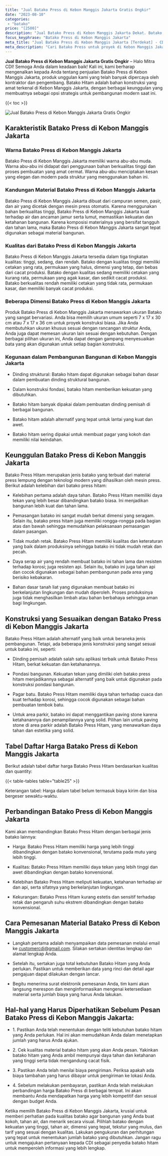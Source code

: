 ```yaml
---
title: "Jual Batako Press di Kebon Manggis Jakarta Gratis Ongkir"
date: "2023-08-10"
categories:
 - "batako"
price: "[2500]"
description: "Jual Batako Press di Kebon Manggis Jakarta Dekat. Batako Press ini sering digunakan dalam proyek pembangunan sebagai bahan bangunan dinding yang kuat dan tahan lama. Silakan hubungi kami untuk informasi lebih lanjut."
focus_keyphrase: "Batako Press di Kebon Manggis Jakarta"
meta_title: "Jual Batako Press di Kebon Manggis Jakarta [Terdekat] - CDI"
meta_description: "Cari Batako Press untuk proyek di Kebon Manggis Jakarta? Kami menawarkan Batako Press berkualitas untuk bahan bangunan dinding. Raih penawaran terbaik sekarang."
---
```


**Jual Batako Press di Kebon Manggis Jakarta Gratis Ongkir** – Halo Mitra CDI! Semoga Anda dalam keadaan baik! Kali ini, kami berharap mengenalkan kepada Anda tentang penjualan Batako Press di Kebon Manggis Jakarta, produk unggulan kami yang telah banyak dipercaya oleh kontraktor dan pengembang. Batako Hitam adalah bahan konstruksi yang amat terkenal di Kebon Manggis Jakarta, dengan berbagai keunggulan yang membuatnya sebagai opsi strategis untuk pembangunan modern saat ini.

{{< toc >}}

![Jual Batako Press di Kebon Manggis Jakarta Gratis Ongkir](/images/batako/batako-press-12.jpg)

## Karakteristik Batako Press di Kebon Manggis Jakarta

### Warna Batako Press di Kebon Manggis Jakarta

Batako Press di Kebon Manggis Jakarta memiliki warna abu-abu muda. Warna abu-abu ini didapat dari penggunaan bahan berkualitas tinggi dan proses pembuatan yang amat cermat. Warna abu-abu menciptakan kesan yang elegan dan modern pada struktur yang menggunakan bahan ini.

### Kandungan Material Batako Press di Kebon Manggis Jakarta

Batako Press di Kebon Manggis Jakarta dibuat dari campuran semen, pasir, dan air yang dicetak dengan mesin press otomatis. Karena menggunakan bahan berkualitas tinggi, Batako Press di Kebon Manggis Jakarta kuat terhadap air dan ancaman jamur serta lumut, memastikan kekuatan dan ketahanan bangunan. Karena komposisi materialnya yang bersifat tangguh dan tahan lama, maka Batako Press di Kebon Manggis Jakarta sangat tepat digunakan sebagai material bangunan.

### Kualitas dari Batako Press di Kebon Manggis Jakarta

Batako Press di Kebon Manggis Jakarta tersedia dalam tiga tingkatan kualitas: tinggi, sedang, dan rendah. Batako dengan kualitas tinggi memiliki cetakan yang rata, permukaan yang halus, dimensi yang tetap, dan bebas dari cacat produksi. Batako dengan kualitas sedang memiliki cetakan yang kurang rata, permukaan yang agak kasar, dan sedikit cacat produksi. Batako berkualitas rendah memiliki cetakan yang tidak rata, permukaan kasar, dan memiliki banyak cacat produksi.

### Beberapa Dimensi Batako Press di Kebon Manggis Jakarta

Produk Batako Press di Kebon Manggis Jakarta menawarkan ukuran Batako yang sangat bervariasi. Anda bisa memilih ukuran umum seperti 7 x 17 x 30 cm atau 7 x 17 x 36 cm untuk proyek konstruksi biasa. Jika Anda membutuhkan ukuran khusus sesuai dengan rancangan struktur Anda, Anda juga dapat memesan ukuran lain sesuai dengan kebutuhan. Dengan berbagai pilihan ukuran ini, Anda dapat dengan gampang menyesuaikan bata yang akan digunakan untuk setiap bagian konstruksi.

### Kegunaan dalam Pembangunan Bangunan di Kebon Manggis Jakarta

*   Dinding struktural: Batako hitam dapat digunakan sebagai bahan dasar dalam pembuatan dinding struktural bangunan.

*   Dalam konstruksi fondasi, batako hitam memberikan kekuatan yang dibutuhkan.

*   Batako hitam banyak dipakai dalam pembuatan dinding pemisah di berbagai bangunan.

*   Batako hitam adalah alternatif yang tepat untuk lantai yang kuat dan awet.

*   Batako hitam sering dipakai untuk membuat pagar yang kokoh dan memiliki nilai keindahan.

## Keunggulan Batako Press di Kebon Manggis Jakarta

Batako Press Hitam merupakan jenis batako yang terbuat dari material press lempung dengan teknologi modern yang dihasilkan oleh mesin press. Berikut adalah kelebihan dari batako press hitam:

*   Kelebihan pertama adalah daya tahan. Batako Press Hitam memiliki daya tekan yang lebih besar dibandingkan batako biasa. Ini menjadikan bangunan lebih kuat dan tahan lama.

*   Pemasangan batako ini sangat mudah berkat dimensi yang seragam. Selain itu, batako press hitam juga memiliki rongga-rongga pada bagian atas dan bawah sehingga memudahkan pelaksanaan pemasangan dalam pasangan.

*   Tidak mudah retak. Batako Press Hitam memiliki kualitas dan keteraturan yang baik dalam produksinya sehingga batako ini tidak mudah retak dan pecah.

*   Daya serap air yang rendah membuat batako ini tahan lama dan resisten terhadap korosi; juga resisten api. Selain itu, batako ini juga tahan api dan cocok digunakan sebagai bahan pembangunan pada area yang berisiko kebakaran.

*   Bahan dasar tanah liat yang digunakan membuat batako ini berkelanjutan lingkungan dan mudah diperoleh. Proses produksinya juga tidak menghasilkan limbah atau bahan berbahaya sehingga aman bagi lingkungan.

## Konstruksi yang Sesuaikan dengan Batako Press di Kebon Manggis Jakarta

Batako Press Hitam adalah alternatif yang baik untuk beraneka jenis pembangunan. Tetapi, ada beberapa jenis konstruksi yang sangat sesuai untuk batako ini, seperti:

*   Dinding pemisah adalah salah satu aplikasi terbaik untuk Batako Press Hitam, berkat kekuatan dan ketahanannya.

*   Pondasi bangunan. Kekuatan tekan yang dimiliki oleh batako press hitam menjadikannya sebagai alternatif yang baik untuk digunakan pada konstruksi pondasi bangunan.

*   Pagar batu. Batako Press Hitam memiliki daya tahan terhadap cuaca dan kuat terhadap korosi, sehingga cocok digunakan sebagai bahan pembuatan tembok batu.

*   Untuk area parkir, batako ini dapat menggantikan paving stone karena ketahanannya dan penampilannya yang solid. Pilihan lain untuk paving stone di area parkir adalah Batako Press Hitam, yang menawarkan daya tahan dan estetika yang solid.

## Tabel Daftar Harga Batako Press di Kebon Manggis Jakarta

Berikut adalah tabel daftar harga Batako Press Hitam berdasarkan kualitas dan quantity:

{{< table-tables table="table25" >}}

Keterangan tabel: Harga dalam tabel belum termasuk biaya kirim dan bisa bergeser sewaktu-waktu.

## Perbandingan Batako Press di Kebon Manggis Jakarta

Kami akan membandingkan Batako Press Hitam dengan berbagai jenis batako lainnya:

*   Harga: Batako Press Hitam memiliki harga yang lebih tinggi dibandingkan dengan batako konvensional, terutama pada mutu yang lebih tinggi.

*   Kualitas: Batako Press Hitam memiliki daya tekan yang lebih tinggi dan awet dibandingkan dengan batako konvensional.

*   Kelebihan Batako Press Hitam meliputi kekuatan, ketahanan terhadap air dan api, serta sifatnya yang berkelanjutan lingkungan.

*   Kekurangan: Batako Press Hitam kurang estetis dan sensitif terhadap retak dan pengaruh suhu ekstrem dibandingkan dengan batako konvensional.

## Cara Pemesanan Material Batako Press di Kebon Manggis Jakarta

*   Langkah pertama adalah menyampaikan data pemesanan melalui email ke customercdi@gmail.com. Silakan sertakan identitas lengkap dan alamat lengkap Anda.

*   Setelah itu, sertakan juga total kebutuhan Batako Hitam yang Anda perlukan. Pastikan untuk memberikan data yang rinci dan detail agar pengajuan dapat dilakukan dengan lancar.

*   Begitu menerima surat elektronik pemesanan Anda, tim kami akan langsung merespon dan menginformasikan mengenai ketersediaan material serta jumlah biaya yang harus Anda lakukan.

## Hal-hal yang Harus Diperhatikan Sebelum Pesan Batako Press di Kebon Manggis Jakarta:

*   1\. Pastikan Anda telah menentukan dengan teliti kebutuhan batako hitam yang Anda perlukan. Hal ini akan memudahkan Anda dalam menetapkan jumlah yang harus Anda ajukan.

*   2\. Cek kualitas material batako hitam yang akan Anda pesan. Yakinkan batako hitam yang Anda ambil mempunyai daya tahan dan ketahanan yang tinggi serta tidak mengandung cacat fisik.

*   3\. Pastikan Anda telah menilai biaya pengiriman. Periksa apakah ada biaya tambahan yang harus dibayar untuk pengiriman ke lokasi Anda.

*   4\. Sebelum melakukan pembayaran, pastikan Anda telah melakukan perbandingan harga Batako Press di berbagai tempat. Ini akan membantu Anda mendapatkan harga yang lebih kompetitif dan sesuai dengan budget Anda.

Ketika memilih Batako Press di Kebon Manggis Jakarta, krusial untuk memberi perhatian pada kualitas batako agar bangunan yang Anda buat kokoh, tahan air, dan menarik secara visual. Pilihlah batako dengan kekuatan yang tinggi, tahan air, dimensi yang tepat, tekstur yang mulus, dan tarif yang sesuai dengan kualitas. Lakukan pengukuran dan perhitungan yang tepat untuk menentukan jumlah batako yang dibutuhkan. Jangan ragu untuk mengajukan pertanyaan kepada CDI sebagai penyedia batako hitam untuk memperoleh informasi yang lebih lengkap.